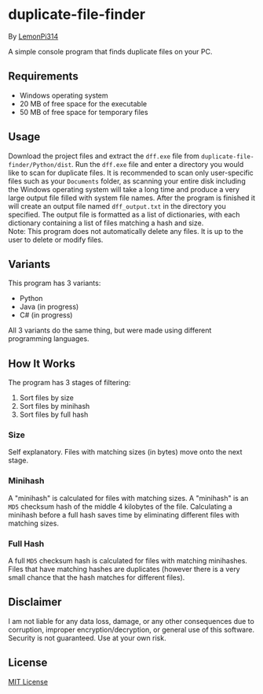 # duplicate-file-finder
By [LemonPi314](https://github.com/LemonPi314)

A simple console program that finds duplicate files on your PC.
## Requirements
* Windows operating system
* 20 MB of free space for the executable
* 50 MB of free space for temporary files
## Usage
Download the project files and extract the `dff.exe` file from `duplicate-file-finder/Python/dist`. Run the `dff.exe` file and enter a directory you would like to scan for duplicate files. It is recommended to scan only user-specific files such as your `Documents` folder, as scanning your entire disk including the Windows operating system will take a long time and produce a very large output file filled with system file names. After the program is finished it will create an output file named `dff_output.txt` in the directory you specified. The output file is formatted as a list of dictionaries, with each dictionary containing a list of files matching a hash and size.  
Note: This program does not automatically delete any files. It is up to the user to delete or modify files.
## Variants
This program has 3 variants:
* Python
* Java (in progress)
* C# (in progress)

All 3 variants do the same thing, but were made using different programming languages.
## How It Works
The program has 3 stages of filtering:  
1. Sort files by size
2. Sort files by minihash
3. Sort files by full hash
### Size
Self explanatory. Files with matching sizes (in bytes) move onto the next stage.
### Minihash
A "minihash" is calculated for files with matching sizes. A "minihash" is an `MD5` checksum hash of the middle 4 kilobytes of the file. Calculating a minihash before a full hash saves time by eliminating different files with matching sizes.
### Full Hash
A full `MD5` checksum hash is calculated for files with matching minihashes. Files that have matching hashes are duplicates (however there is a very small chance that the hash matches for different files).
## Disclaimer
I am not liable for any data loss, damage, or any other consequences due to corruption, improper encryption/decryption, or general use of this software. Security is not guaranteed. Use at your own risk.
## License
[MIT License](https://choosealicense.com/licenses/mit/)